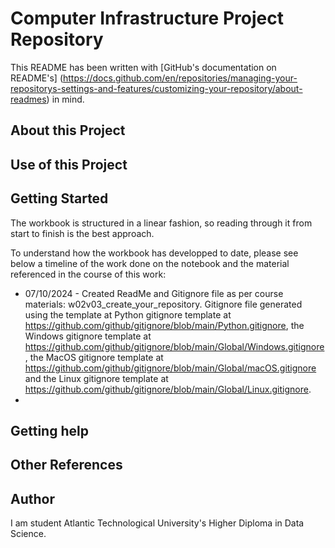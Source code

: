 # Computer Infrastructure Project Repository

This README has been written with [GitHub's documentation on README's] (https://docs.github.com/en/repositories/managing-your-repositorys-settings-and-features/customizing-your-repository/about-readmes) in mind.

## About this Project

## Use of this Project

## Getting Started

The workbook is structured in a linear fashion, so reading through it from start to finish is the best approach.

To understand how the workbook has developped to date, please see below a timeline of the work done on the notebook and the material referenced in the course of this work:

- 07/10/2024 - Created ReadMe and Gitignore file as per course materials: w02v03_create_your_repository. Gitignore file generated using the template at Python gitignore template at https://github.com/github/gitignore/blob/main/Python.gitignore, the Windows gitignore template at https://github.com/github/gitignore/blob/main/Global/Windows.gitignore, the MacOS gitignore template at https://github.com/github/gitignore/blob/main/Global/macOS.gitignore and the Linux gitignore template at https://github.com/github/gitignore/blob/main/Global/Linux.gitignore.
- 

## Getting help

## Other References

## Author

I am student Atlantic Technological University's Higher Diploma in Data Science.   
